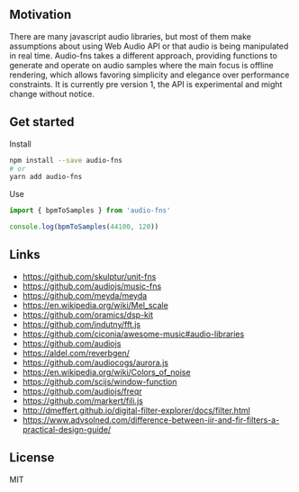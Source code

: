 ## Motivation

There are many javascript audio libraries, but most of them make assumptions about using Web Audio API or that audio is being manipulated in real time. Audio-fns takes a different approach, providing functions to generate and operate on audio samples where the main focus is offline rendering, which allows favoring simplicity and elegance over performance constraints. It is currently pre version 1, the API is experimental and might change without notice.

## Get started

Install

```bash
npm install --save audio-fns
# or
yarn add audio-fns
```

Use

```typescript
import { bpmToSamples } from 'audio-fns'

console.log(bpmToSamples(44100, 120))
```

## Links

- https://github.com/skulptur/unit-fns
- https://github.com/audiojs/music-fns
- https://github.com/meyda/meyda
- https://en.wikipedia.org/wiki/Mel_scale
- https://github.com/oramics/dsp-kit
- https://github.com/indutny/fft.js
- https://github.com/ciconia/awesome-music#audio-libraries
- https://github.com/audiojs
- https://aldel.com/reverbgen/
- https://github.com/audiocogs/aurora.js
- https://en.wikipedia.org/wiki/Colors_of_noise
- https://github.com/scijs/window-function
- https://github.com/audiojs/freqr
- https://github.com/markert/fili.js
- http://dmeffert.github.io/digital-filter-explorer/docs/filter.html
- https://www.advsolned.com/difference-between-iir-and-fir-filters-a-practical-design-guide/

## License

MIT
